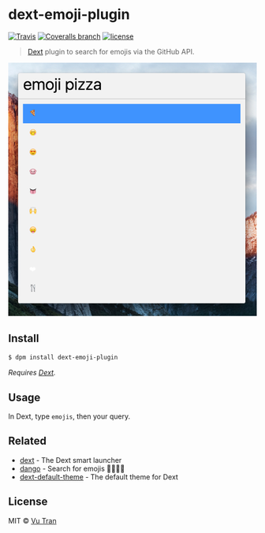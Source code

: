 # dext-emoji-plugin

[![Travis](https://img.shields.io/travis/vutran/dext-emoji-plugin/develop.svg?maxAge=2592000&style=flat-square)](https://travis-ci.org/vutran/dext-emoji-plugin) [![Coveralls branch](https://img.shields.io/coveralls/vutran/dext-emoji-plugin/develop.svg?maxAge=2592000&style=flat-square)](https://coveralls.io/github/vutran/dext-emoji-plugin) [![license](https://img.shields.io/github/license/vutran/dext-emoji-plugin.svg?maxAge=2592000&style=flat-square)](LICENSE)

> [Dext](https://github.com/vutran/dext) plugin to search for emojis via the GitHub API.

![](screenshot.png?raw=true)

## Install

```bash
$ dpm install dext-emoji-plugin
```

*Requires [Dext](https://github.com/vutran/dext).*

## Usage

In Dext, type `emojis`, then your query.

## Related

- [dext](https://github.com/vutran/dext) - The Dext smart launcher
- [dango](https://github.com/vutran/dango) - Search for emojis 🍕😋😍🐷
- [dext-default-theme](https://github.com/vutran/dext-default-theme) - The default theme for Dext

## License

MIT © [Vu Tran](https://github.com/vutran/)
